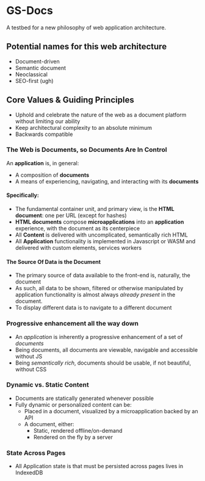 # GS-Docs
A testbed for a new philosophy of web application architecture.

## Potential names for this web architecture
- Document-driven
- Semantic document
- Neoclassical
- SEO-first (ugh)

## Core Values & Guiding Principles
- Uphold and celebrate the nature of the web as a document platform without limiting our ability
- Keep architectural complexity to an absolute minimum
- Backwards compatible

### The Web is Documents, so Documents Are In Control
An **application** is, in general:
- A composition of **documents**
- A means of experiencing, navigating, and interacting with its **documents**

#### Specifically:
- The fundamental container unit, and primary view, is the **HTML document**: one per URL (except for hashes)
- **HTML documents** compose **microapplications** into an **application** experience, with the document as its centerpiece
- All **Content** is delivered with uncomplicated, semantically rich HTML
- All **Application** functionality is implemented in Javascript or WASM and delivered with custom elements, services workers

#### The Source Of Data is the Document
- The primary source of data available to the front-end is, naturally, the document
- As such, all data to be shown, filtered or otherwise manipulated by application functionality is almost always *already present* in the document.
- To display different data is to navigate to a different document

### Progressive enhancement all the way down
- An *application* is inherently a progressive enhancement of a set of *documents*
- Being documents, all documents are viewable, navigable and accessible without JS
- Being *semantically rich*, documents should be usable, if not beautiful, without CSS

### Dynamic vs. Static Content
- Documents are statically generated whenever possible
- Fully dynamic or personalized content can be:
  - Placed in a document, visualized by a microapplication backed by an API
  - A document, either:
    - Static, rendered offline/on-demand
    - Rendered on the fly by a server

### State Across Pages
- All Application state is that must be persisted across pages lives in IndexedDB
